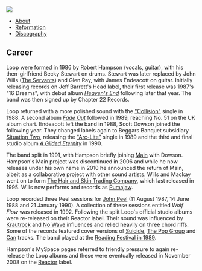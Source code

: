 <img src="https://upload.wikimedia.org/wikipedia/commons/thumb/f/f1/Loop_%281989%29.jpg/559px-Loop_%281989%29.jpg">

<ul class="nav">
 <li><a href="#">	About</a></li>
 <li><a href="#">	Reformation</a></li>
 <li><a href="#">	Discography</a></li>
</ul>

<h2>Career</h2>

<main>
<p>Loop were formed in 1986 by Robert Hampson (vocals, guitar), with his then-girlfriend Becky Stewart on drums. Stewart was later replaced by John Wills (<a href="https://en.wikipedia.org/wiki/The_Servants" title="The Servants">The Servants</a>) and Glen Ray, with James Endeacott on guitar. Initially releasing records on Jeff Barrett's Head label, their first release was 1987's "16 Dreams", with debut album <i><a href="https://en.wikipedia.org/wiki/Heaven%27s_End" title="Heaven's End">Heaven's End</a></i> following later that year. The band was then signed up by Chapter 22 Records.</p>

<p>Loop returned with a more polished sound with the <a href="https://www.youtube.com/watch?v=pdqFzrwDMCY">"Collision"</a> single in 1988. A second album <i><a href="https://en.wikipedia.org/wiki/Fade_Out_(album)">Fade Out</a></i> followed in 1989, reaching No. 51 on the UK album chart. Endeacott left the band in 1988, Scott Dowson joined the following year. They changed labels again to Beggars Banquet subsidiary <a href="https://en.wikipedia.org/wiki/Situation_Two">Situation Two</a>, releasing the <a href="https://www.youtube.com/watch?v=Znar_xCFRSU">"Arc-Lite"</a> single in 1989 and the third and final studio album <i><a href="https://en.wikipedia.org/wiki/A_Gilded_Eternity">A Gilded Eternity</a></i> in 1990.</p>

<p>The band split in 1991, with Hampson briefly joining <a href="https://en.wikipedia.org/wiki/Godflesh'>Godflesh</a> before forming <a href="https://en.wikipedia.org/wiki/Main_(band)">Main</a> with Dowson. Hampson's Main project was discontinued in 2006 and while he now releases under his own name in 2010 he announced the return of Main, albeit as a collaborative project with other sound artists. Wills and Mackay went on to form <a href="https://en.wikipedia.org/wiki/The_Hair_and_Skin_Trading_Company">The Hair and Skin Trading Company</a>, which last released in 1995. Wills now performs and records as <a href="https://en.wikipedia.org/wiki/Pumajaw">Pumajaw</a>.</p>

<p>Loop recorded three Peel sessions for <a href="https://en.wikipedia.org/wiki/John_Peel">John Peel</a> (11 August 1987, 14 June 1988 and 21 January 1990). A collection of these sessions entitled <i>Wolf Flow</i> was released in 1992. Following the split Loop's official studio albums were re-released on their Reactor label. Their sound was influenced by <a href="https://en.wikipedia.org/wiki/Krautrock">Krautrock</a> and <a href="https://en.wikipedia.org/wiki/No_wave">No Wave</a> influences and relied heavily on three chord riffs. Some of the records featured cover versions of <a href="https://en.wikipedia.org/wiki/Suicide_(band)">Suicide</a>, <a href="https://en.wikipedia.org/wiki/The_Pop_Group">The Pop Group</a> and <a href="https://en.wikipedia.org/wiki/Can_(band)">Can</a> tracks. The band played at the <a href="https://www.readingfestival.com/history/reading-1989">Reading Festival in 1989</a>.</p>

<p>Hampson's MySpace pages referred to friendly pressure to again re-release the Loop albums and these were eventually released in November 2008 on the <a href="https://www.discogs.com/label/174914-Reactor-2">Reactor</a> label.</p>
</main>


